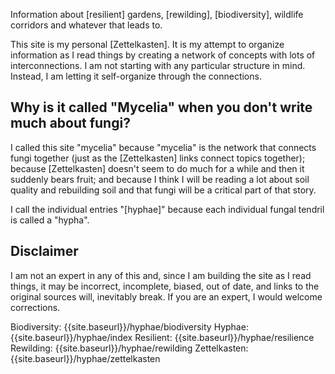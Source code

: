 Information about [resilient] gardens, [rewilding], [biodiversity], wildlife corridors and whatever that leads to.

This site is my personal [Zettelkasten].
It is my attempt to organize information as I read things by creating a network of concepts with lots of interconnections.
I am not starting with any particular structure in mind. Instead, I am letting it self-organize through the connections.

## Why is it called "Mycelia" when you don't write much about fungi?

I called this site "mycelia"
because "mycelia" is the network that connects fungi together (just as the [Zettelkasten] links connect topics together);
because [Zettelkasten] doesn't seem to do much for a while and then it suddenly bears fruit;
and because I think I will be reading a lot about soil quality and rebuilding soil and that fungi will be a critical part of that story.

I call the individual entries "[hyphae]" because each individual fungal tendril is called a "hypha".

## Disclaimer

I am not an expert in any of this and, since I am building the site as I read things,
it may be incorrect, incomplete, biased, out of date, and links to the original sources will, inevitably break.
If you are an expert, I would welcome corrections.

Biodiversity: {{site.baseurl}}/hyphae/biodiversity
Hyphae:       {{site.baseurl}}/hyphae/index
Resilient:    {{site.baseurl}}/hyphae/resilience
Rewilding:    {{site.baseurl}}/hyphae/rewilding
Zettelkasten: {{site.baseurl}}/hyphae/zettelkasten